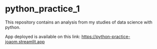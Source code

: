 # python_practice_1
This repository contains an analysis from my studies of data science with python.

App deployed is available on this link: https://python-practice-joaom.streamlit.app

